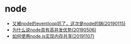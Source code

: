 # node
* [又被node的eventloop坑了，这次是node的锅(20190115)](./20190115eventloop/README.md)
* [为什么说node具有高并发优势(20190506)](./20190506whyheighqps/README.md)
* [如何使用node.js实现内存共享(20191107)](../20190115node/20191107mmap/README.md)